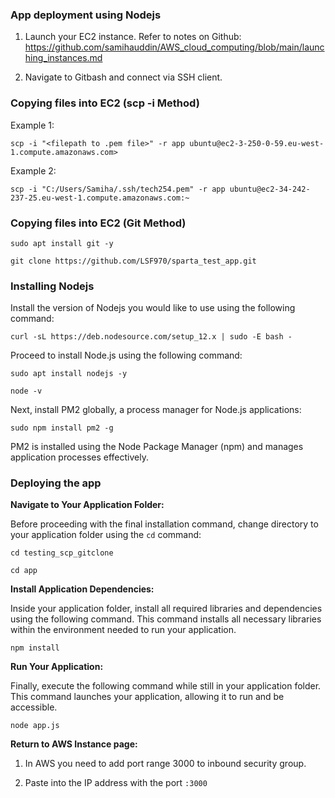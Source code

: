 ### App deployment using Nodejs

1. Launch your EC2 instance. Refer to notes on Github: https://github.com/samihauddin/AWS_cloud_computing/blob/main/launching_instances.md

2. Navigate to Gitbash and connect via SSH client. 

### Copying files into EC2 (scp -i Method)

Example 1:

`scp -i "<filepath to .pem file>" -r app ubuntu@ec2-3-250-0-59.eu-west-1.compute.amazonaws.com>`

Example 2:

`scp -i "C:/Users/Samiha/.ssh/tech254.pem" -r app ubuntu@ec2-34-242-237-25.eu-west-1.compute.amazonaws.com:~`


### Copying files into EC2 (Git Method)

`sudo apt install git -y`

`git clone https://github.com/LSF970/sparta_test_app.git`

### Installing Nodejs

Install the version of Nodejs you would like to use using the following command:

`curl -sL https://deb.nodesource.com/setup_12.x | sudo -E bash -`

Proceed to install Node.js using the following command:

`sudo apt install nodejs -y`

`node -v`

Next, install PM2 globally, a process manager for Node.js applications:

`sudo npm install pm2 -g`

PM2 is installed using the Node Package Manager (npm) and manages application processes effectively.

### Deploying the app

**Navigate to Your Application Folder:**

Before proceeding with the final installation command, change directory to your application folder using the `cd` command:

`cd testing_scp_gitclone`

`cd app`

**Install Application Dependencies:**

Inside your application folder, install all required libraries and dependencies using the following command. This command installs all necessary libraries within the environment needed to run your application.

`npm install `

**Run Your Application:**

Finally, execute the following command while still in your application folder. This command launches your application, allowing it to run and be accessible.

`node app.js`

**Return to AWS Instance page:**

1. In AWS you need to add port range 3000 to inbound security group. 

2. Paste into the IP address with the port `:3000`

